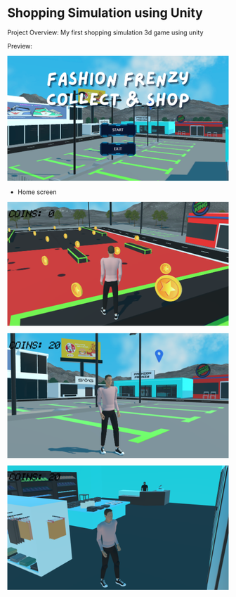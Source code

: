 # Shopping Simulation using Unity

Project Overview: My first shopping simulation 3d game using unity

Preview:

![Project Screenshot](https://github.com/AnasHakimi/Shopping_Simulation/blob/main/Preview/home.png)
- Home screen

![Project Screenshot](https://github.com/AnasHakimi/Shopping_Simulation/blob/main/Preview/coin.png)

![Project Screenshot](https://github.com/AnasHakimi/Shopping_Simulation/blob/main/Preview/1.png)

![Project Screenshot](https://github.com/AnasHakimi/Shopping_Simulation/blob/main/Preview/2.png)




